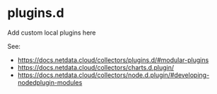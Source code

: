 # plugins.d

Add custom local plugins here

See:

- https://docs.netdata.cloud/collectors/plugins.d/#modular-plugins
- https://docs.netdata.cloud/collectors/charts.d.plugin/
- https://docs.netdata.cloud/collectors/node.d.plugin/#developing-nodedplugin-modules
